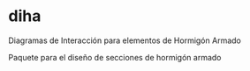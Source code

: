 # diha

Diagramas de Interacción para elementos de Hormigón Armado

Paquete para el diseño de secciones de hormigón armado



